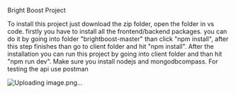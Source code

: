 Bright Boost Project

To install this project just download the zip folder, open the folder in vs code. firstly you have to install all the frontend/backend packages. you can do it by going into folder "brightboost-master" than click "npm install", after this step finishes than go to client folder and hit "npm install". After the installation you can run this project by going into client folder and than hit "npm run dev". Make sure you install nodejs and mongodbcompass. For testing the api use postman

![Uploading image.png…]()
